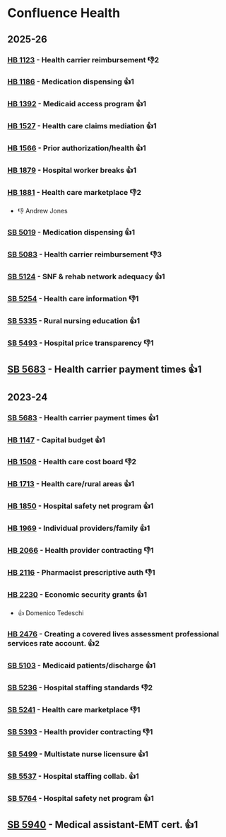 # Confluence Health
## 2025-26

### [HB 1123](/bill/2025-26/hb/1123/) - Health carrier reimbursement  👎2 

### [HB 1186](/bill/2025-26/hb/1186/) - Medication dispensing 👍1  

### [HB 1392](/bill/2025-26/hb/1392/) - Medicaid access program 👍1  

### [HB 1527](/bill/2025-26/hb/1527/) - Health care claims mediation 👍1  

### [HB 1566](/bill/2025-26/hb/1566/) - Prior authorization/health 👍1  

### [HB 1879](/bill/2025-26/hb/1879/) - Hospital worker breaks 👍1  

### [HB 1881](/bill/2025-26/hb/1881/) - Health care marketplace  👎2 
* 👎 Andrew Jones

### [SB 5019](/bill/2025-26/sb/5019/) - Medication dispensing 👍1  

### [SB 5083](/bill/2025-26/sb/5083/) - Health carrier reimbursement  👎3 

### [SB 5124](/bill/2025-26/sb/5124/) - SNF & rehab network adequacy 👍1  

### [SB 5254](/bill/2025-26/sb/5254/) - Health care information  👎1 

### [SB 5335](/bill/2025-26/sb/5335/) - Rural nursing education 👍1  

### [SB 5493](/bill/2025-26/sb/5493/) - Hospital price transparency  👎1 

## [SB 5683](/bill/2025-26/sb/5683/) - Health carrier payment times 👍1  

## 2023-24

### [SB 5683](/bill/2023-24/sb/5683/) - Health carrier payment times 👍1  

### [HB 1147](/bill/2023-24/hb/1147/) - Capital budget 👍1  

### [HB 1508](/bill/2023-24/hb/1508/) - Health care cost board  👎2 

### [HB 1713](/bill/2023-24/hb/1713/) - Health care/rural areas 👍1  

### [HB 1850](/bill/2023-24/hb/1850/) - Hospital safety net program 👍1  

### [HB 1969](/bill/2023-24/hb/1969/) - Individual providers/family 👍1  

### [HB 2066](/bill/2023-24/hb/2066/) - Health provider contracting  👎1 

### [HB 2116](/bill/2023-24/hb/2116/) - Pharmacist prescriptive auth  👎1 

### [HB 2230](/bill/2023-24/hb/2230/) - Economic security grants 👍1  
* 👍 Domenico Tedeschi

### [HB 2476](/bill/2023-24/hb/2476/) - Creating a covered lives assessment professional services rate account. 👍2  

### [SB 5103](/bill/2023-24/sb/5103/) - Medicaid patients/discharge 👍1  

### [SB 5236](/bill/2023-24/sb/5236/) - Hospital staffing standards  👎2 

### [SB 5241](/bill/2023-24/sb/5241/) - Health care marketplace  👎1 

### [SB 5393](/bill/2023-24/sb/5393/) - Health provider contracting  👎1 

### [SB 5499](/bill/2023-24/sb/5499/) - Multistate nurse licensure 👍1  

### [SB 5537](/bill/2023-24/sb/5537/) - Hospital staffing collab. 👍1  

### [SB 5764](/bill/2023-24/sb/5764/) - Hospital safety net program 👍1  

## [SB 5940](/bill/2023-24/sb/5940/) - Medical assistant-EMT cert. 👍1  
